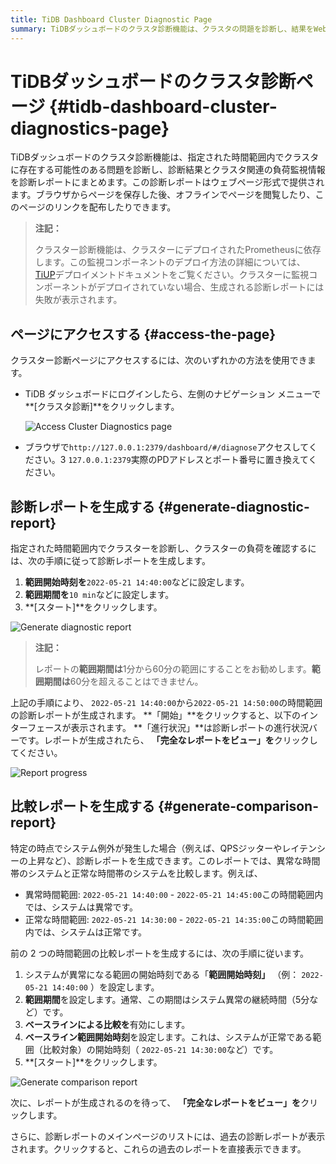 ```yaml
---
title: TiDB Dashboard Cluster Diagnostic Page
summary: TiDBダッシュボードのクラスタ診断機能は、クラスタの問題を診断し、結果をWebページにまとめます。ダッシュボードまたはブラウザからこのページにアクセスできます。指定した期間の診断レポートと比較レポートを生成します。履歴レポートも利用可能です。
---
```


# TiDBダッシュボードのクラスタ診断ページ {#tidb-dashboard-cluster-diagnostics-page}

TiDBダッシュボードのクラスタ診断機能は、指定された時間範囲内でクラスタに存在する可能性のある問題を診断し、診断結果とクラスタ関連の負荷監視情報を診断レポートにまとめます。この診断レポートはウェブページ形式で提供されます。ブラウザからページを保存した後、オフラインでページを閲覧したり、このページのリンクを配布したりできます。

> **注記：**
>
> クラスター診断機能は、クラスターにデプロイされたPrometheusに依存します。この監視コンポーネントのデプロイ方法の詳細については、 [TiUP](/tiup/tiup-overview.md)デプロイメントドキュメントをご覧ください。クラスターに監視コンポーネントがデプロイされていない場合、生成される診断レポートには失敗が表示されます。

## ページにアクセスする {#access-the-page}

クラスター診断ページにアクセスするには、次のいずれかの方法を使用できます。

-   TiDB ダッシュボードにログインしたら、左側のナビゲーション メニューで**[クラスタ診断]**をクリックします。

    ![Access Cluster Diagnostics page](https://docs-download.pingcap.com/media/images/docs/dashboard/dashboard-diagnostics-access-v650.png)

-   ブラウザで`http://127.0.0.1:2379/dashboard/#/diagnose`アクセスしてください。3 `127.0.0.1:2379`実際のPDアドレスとポート番号に置き換えてください。

## 診断レポートを生成する {#generate-diagnostic-report}

指定された時間範囲内でクラスターを診断し、クラスターの負荷を確認するには、次の手順に従って診断レポートを生成します。

1.  **範囲開始時刻を**`2022-05-21 14:40:00`などに設定します。
2.  **範囲期間を**`10 min`などに設定します。
3.  **[スタート]**をクリックします。

![Generate diagnostic report](https://docs-download.pingcap.com/media/images/docs/dashboard/dashboard-diagnostics-gen-report-v650.png)

> **注記：**
>
> レポートの**範囲期間は**1分から60分の範囲にすることをお勧めします。**範囲期間は**60分を超えることはできません。

上記の手順により、 `2022-05-21 14:40:00`から`2022-05-21 14:50:00`の時間範囲の診断レポートが生成されます。 **「開始」**をクリックすると、以下のインターフェースが表示されます。 **「進行状況」**は診断レポートの進行状況バーです。レポートが生成されたら、 **「完全なレポートをビュー」を**クリックしてください。

![Report progress](https://docs-download.pingcap.com/media/images/docs/dashboard/dashboard-diagnostics-gen-process-v650.png)

## 比較レポートを生成する {#generate-comparison-report}

特定の時点でシステム例外が発生した場合（例えば、QPSジッターやレイテンシーの上昇など）、診断レポートを生成できます。このレポートでは、異常な時間帯のシステムと正常な時間帯のシステムを比較します。例えば、

-   異常時間範囲: `2022-05-21 14:40:00` - `2022-05-21 14:45:00`この時間範囲内では、システムは異常です。
-   正常な時間範囲: `2022-05-21 14:30:00` - `2022-05-21 14:35:00`この時間範囲内では、システムは正常です。

前の 2 つの時間範囲の比較レポートを生成するには、次の手順に従います。

1.  システムが異常になる範囲の開始時刻である「**範囲開始時刻」** （例： `2022-05-21 14:40:00` ）を設定します。
2.  **範囲期間**を設定します。通常、この期間はシステム異常の継続時間（5分など）です。
3.  **ベースラインによる比較を**有効にします。
4.  **ベースライン範囲開始時刻**を設定します。これは、システムが正常である範囲（比較対象）の開始時刻（ `2022-05-21 14:30:00`など）です。
5.  **[スタート]**をクリックします。

![Generate comparison report](https://docs-download.pingcap.com/media/images/docs/dashboard/dashboard-diagnostics-gen-compare-report-v650.png)

次に、レポートが生成されるのを待って、 **「完全なレポートをビュー」を**クリックします。

さらに、診断レポートのメインページのリストには、過去の診断レポートが表示されます。クリックすると、これらの過去のレポートを直接表示できます。
